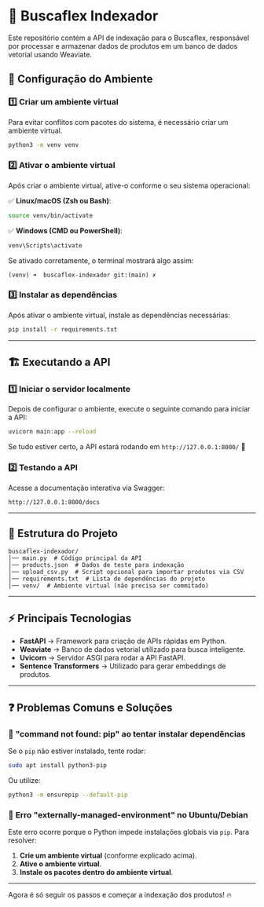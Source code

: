 # 📌 Buscaflex Indexador

Este repositório contém a API de indexação para o Buscaflex, responsável por processar e armazenar dados de produtos em um banco de dados vetorial usando Weaviate.

## 🚀 **Configuração do Ambiente**

### **1️⃣ Criar um ambiente virtual**
Para evitar conflitos com pacotes do sistema, é necessário criar um ambiente virtual.

```bash
python3 -m venv venv
```

### **2️⃣ Ativar o ambiente virtual**
Após criar o ambiente virtual, ative-o conforme o seu sistema operacional:

✅ **Linux/macOS (Zsh ou Bash)**:
```bash
source venv/bin/activate
```

✅ **Windows (CMD ou PowerShell)**:
```powershell
venv\Scripts\activate
```

Se ativado corretamente, o terminal mostrará algo assim:
```
(venv) ➜  buscaflex-indexador git:(main) ✗
```

### **3️⃣ Instalar as dependências**

Após ativar o ambiente virtual, instale as dependências necessárias:
```bash
pip install -r requirements.txt
```

---

## 🏗 **Executando a API**

### **1️⃣ Iniciar o servidor localmente**
Depois de configurar o ambiente, execute o seguinte comando para iniciar a API:
```bash
uvicorn main:app --reload
```
Se tudo estiver certo, a API estará rodando em `http://127.0.0.1:8000/` 🚀

### **2️⃣ Testando a API**
Acesse a documentação interativa via Swagger:
```
http://127.0.0.1:8000/docs
```


---

## 📂 **Estrutura do Projeto**

```
buscaflex-indexador/
│── main.py  # Código principal da API
│── products.json  # Dados de teste para indexação
│── upload_csv.py  # Script opcional para importar produtos via CSV
│── requirements.txt  # Lista de dependências do projeto
│── venv/  # Ambiente virtual (não precisa ser commitado)
```

---

## ⚡ **Principais Tecnologias**
- **FastAPI** → Framework para criação de APIs rápidas em Python.
- **Weaviate** → Banco de dados vetorial utilizado para busca inteligente.
- **Uvicorn** → Servidor ASGI para rodar a API FastAPI.
- **Sentence Transformers** → Utilizado para gerar embeddings de produtos.

---

## ❓ **Problemas Comuns e Soluções**

### 🔹 **"command not found: pip" ao tentar instalar dependências**
Se o `pip` não estiver instalado, tente rodar:
```bash
sudo apt install python3-pip
```
Ou utilize:
```bash
python3 -m ensurepip --default-pip
```

### 🔹 **Erro "externally-managed-environment" no Ubuntu/Debian**
Este erro ocorre porque o Python impede instalações globais via `pip`. Para resolver:
1. **Crie um ambiente virtual** (conforme explicado acima).
2. **Ative o ambiente virtual**.
3. **Instale os pacotes dentro do ambiente virtual**.

---

Agora é só seguir os passos e começar a indexação dos produtos! 🔥